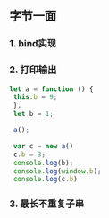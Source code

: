 ## 字节一面

### 1. bind实现

### 2. 打印输出
   ```js
   let a = function () {
    this.b = 9;
    };
    let b = 1;

    a();

    var c = new a()
    c.b = 3;
    console.log(b);
    console.log(window.b);
    console.log(c.b)
   ```
### 3. 最长不重复子串